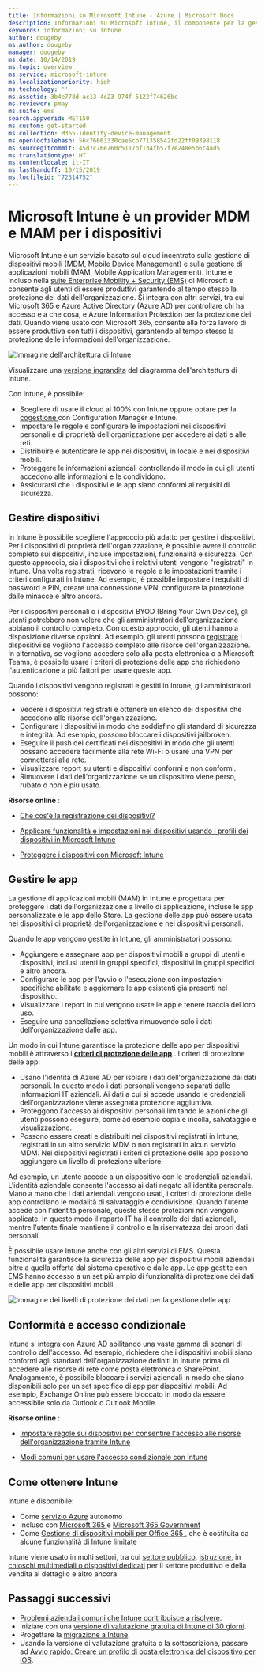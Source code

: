 ```yaml
---
title: Informazioni su Microsoft Intune - Azure | Microsoft Docs
description: Informazioni su Microsoft Intune, il componente per la gestione di dispositivi mobili (MDM) e per la gestione di app per dispositivi mobili (MAM) della soluzione Enterprise Mobility + Security che assicura la protezione dei dati aziendali.
keywords: informazioni su Intune
author: dougeby
ms.author: dougeby
manager: dougeby
ms.date: 10/14/2019
ms.topic: overview
ms.service: microsoft-intune
ms.localizationpriority: high
ms.technology: ''
ms.assetid: 3b4e778d-ac13-4c23-974f-5122f74626bc
ms.reviewer: pmay
ms.suite: ems
search.appverid: MET150
ms.custom: get-started
ms.collection: M365-identity-device-management
ms.openlocfilehash: 56c76663330cae5cb771358542fd22ff09398118
ms.sourcegitcommit: 45d7c76e760c5117bf134fb57f7e248e5b6c4ad5
ms.translationtype: HT
ms.contentlocale: it-IT
ms.lasthandoff: 10/15/2019
ms.locfileid: "72314752"
---
```

# <a name="microsoft-intune-is-an-mdm-and-mam-provider-for-your-devices"></a>Microsoft Intune è un provider MDM e MAM per i dispositivi

Microsoft Intune è un servizio basato sul cloud incentrato sulla gestione di dispositivi mobili (MDM, Mobile Device Management) e sulla gestione di applicazioni mobili (MAM, Mobile Application Management). Intune è incluso nella [suite Enterprise Mobility + Security (EMS)](https://www.microsoft.com/microsoft-365/enterprise-mobility-security) di Microsoft e consente agli utenti di essere produttivi garantendo al tempo stesso la protezione dei dati dell'organizzazione. Si integra con altri servizi, tra cui Microsoft 365 e Azure Active Directory (Azure AD) per controllare chi ha accesso e a che cosa, e Azure Information Protection per la protezione dei dati. Quando viene usato con Microsoft 365, consente alla forza lavoro di essere produttiva con tutti i dispositivi, garantendo al tempo stesso la protezione delle informazioni dell'organizzazione.

![Immagine dell'architettura di Intune](./media/what-is-intune/intunearch_sm.png)

Visualizzare una [versione ingrandita](./media/what-is-intune/intunearchitecture.svg) del diagramma dell'architettura di Intune.

Con Intune, è possibile:

- Scegliere di usare il cloud al 100% con Intune oppure optare per la [cogestione ](https://docs.microsoft.com/sccm/comanage/overview) con Configuration Manager e Intune.
- Impostare le regole e configurare le impostazioni nei dispositivi personali e di proprietà dell'organizzazione per accedere ai dati e alle reti.
- Distribuire e autenticare le app nei dispositivi, in locale e nei dispositivi mobili.
- Proteggere le informazioni aziendali controllando il modo in cui gli utenti accedono alle informazioni e le condividono.
- Assicurarsi che i dispositivi e le app siano conformi ai requisiti di sicurezza.

## <a name="manage-devices"></a>Gestire dispositivi

In Intune è possibile scegliere l'approccio più adatto per gestire i dispositivi. Per i dispositivi di proprietà dell'organizzazione, è possibile avere il controllo completo sui dispositivi, incluse impostazioni, funzionalità e sicurezza. Con questo approccio, sia i dispositivi che i relativi utenti vengono "registrati" in Intune. Una volta registrati, ricevono le regole e le impostazioni tramite i criteri configurati in Intune. Ad esempio, è possibile impostare i requisiti di password e PIN, creare una connessione VPN, configurare la protezione dalle minacce e altro ancora.

Per i dispositivi personali o i dispositivi BYOD (Bring Your Own Device), gli utenti potrebbero non volere che gli amministratori dell'organizzazione abbiano il controllo completo. Con questo approccio, gli utenti hanno a disposizione diverse opzioni. Ad esempio, gli utenti possono [registrare](../enrollment/device-enrollment.md) i dispositivi se vogliono l'accesso completo alle risorse dell'organizzazione. In alternativa, se vogliono accedere solo alla posta elettronica o a Microsoft Teams, è possibile usare i criteri di protezione delle app che richiedono l'autenticazione a più fattori per usare queste app.

Quando i dispositivi vengono registrati e gestiti in Intune, gli amministratori possono:

- Vedere i dispositivi registrati e ottenere un elenco dei dispositivi che accedono alle risorse dell'organizzazione.
- Configurare i dispositivi in modo che soddisfino gli standard di sicurezza e integrità. Ad esempio, possono bloccare i dispositivi jailbroken.
- Eseguire il push dei certificati nei dispositivi in modo che gli utenti possano accedere facilmente alla rete Wi-Fi o usare una VPN per connettersi alla rete.
- Visualizzare report su utenti e dispositivi conformi e non conformi.
- Rimuovere i dati dell'organizzazione se un dispositivo viene perso, rubato o non è più usato.

**Risorse online** :

- [Che cos'è la registrazione dei dispositivi?](../enrollment/device-enrollment.md)

- [Applicare funzionalità e impostazioni nei dispositivi usando i profili dei dispositivi in Microsoft Intune](../configuration/device-profiles.md)

- [Proteggere i dispositivi con Microsoft Intune](../protect/device-protect.md)

## <a name="manage-apps"></a>Gestire le app

La gestione di applicazioni mobili (MAM) in Intune è progettata per proteggere i dati dell'organizzazione a livello di applicazione, incluse le app personalizzate e le app dello Store. La gestione delle app può essere usata nei dispositivi di proprietà dell'organizzazione e nei dispositivi personali.

Quando le app vengono gestite in Intune, gli amministratori possono:

- Aggiungere e assegnare app per dispositivi mobili a gruppi di utenti e dispositivi, inclusi utenti in gruppi specifici, dispositivi in gruppi specifici e altro ancora.
- Configurare le app per l'avvio o l'esecuzione con impostazioni specifiche abilitate e aggiornare le app esistenti già presenti nel dispositivo.
- Visualizzare i report in cui vengono usate le app e tenere traccia del loro uso.
- Eseguire una cancellazione selettiva rimuovendo solo i dati dell'organizzazione dalle app.

Un modo in cui Intune garantisce la protezione delle app per dispositivi mobili è attraverso i **[criteri di protezione delle app](../apps/app-protection-policy.md)** . I criteri di protezione delle app:

- Usano l'identità di Azure AD per isolare i dati dell'organizzazione dai dati personali. In questo modo i dati personali vengono separati dalle informazioni IT aziendali. Ai dati a cui si accede usando le credenziali dell'organizzazione viene assegnata protezione aggiuntiva.
- Proteggono l'accesso ai dispositivi personali limitando le azioni che gli utenti possono eseguire, come ad esempio copia e incolla, salvataggio e visualizzazione.
- Possono essere creati e distribuiti nei dispositivi registrati in Intune, registrati in un altro servizio MDM o non registrati in alcun servizio MDM. Nei dispositivi registrati i criteri di protezione delle app possono aggiungere un livello di protezione ulteriore.

Ad esempio, un utente accede a un dispositivo con le credenziali aziendali. L'identità aziendale consente l'accesso ai dati negato all'identità personale. Mano a mano che i dati aziendali vengono usati, i criteri di protezione delle app controllano le modalità di salvataggio e condivisione. Quando l'utente accede con l'identità personale, queste stesse protezioni non vengono applicate. In questo modo il reparto IT ha il controllo dei dati aziendali, mentre l'utente finale mantiene il controllo e la riservatezza dei propri dati personali.

È possibile usare Intune anche con gli altri servizi di EMS. Questa funzionalità garantisce la sicurezza delle app per dispositivi mobili aziendali oltre a quella offerta dal sistema operativo e dalle app. Le app gestite con EMS hanno accesso a un set più ampio di funzionalità di protezione dei dati e delle app per dispositivi mobili.

![Immagine dei livelli di protezione dei dati per la gestione delle app](./media/what-is-intune/managing-mobile-apps.png)

## <a name="compliance-and-conditional-access"></a>Conformità e accesso condizionale

Intune si integra con Azure AD abilitando una vasta gamma di scenari di controllo dell'accesso. Ad esempio, richiedere che i dispositivi mobili siano conformi agli standard dell'organizzazione definiti in Intune prima di accedere alle risorse di rete come posta elettronica o SharePoint. Analogamente, è possibile bloccare i servizi aziendali in modo che siano disponibili solo per un set specifico di app per dispositivi mobili. Ad esempio, Exchange Online può essere bloccato in modo da essere accessibile solo da Outlook o Outlook Mobile.

**Risorse online** :

- [Impostare regole sui dispositivi per consentire l'accesso alle risorse dell'organizzazione tramite Intune](../protect/device-compliance-get-started.md)

- [Modi comuni per usare l'accesso condizionale con Intune](../protect/conditional-access-intune-common-ways-use.md)

## <a name="how-to-get-intune"></a>Come ottenere Intune

Intune è disponibile:

- Come [servizio Azure](https://go.microsoft.com/fwlink/?linkid=2090973) autonomo
- Incluso con [Microsoft 365 ](https://www.microsoft.com/microsoft-365/enterprise-mobility-security/microsoft-intune) e [Microsoft 365 Government](https://www.microsoft.com/microsoft-365/government)
- Come [Gestione di dispositivi mobili per Office 365 ](https://support.office.com/article/choose-between-mdm-for-office-365-and-microsoft-intune-c93d9ab9-efb2-4349-9b93-30c30562ee22), che è costituita da alcune funzionalità di Intune limitate

Intune viene usato in molti settori, tra cui [settore pubblico](https://docs.microsoft.com/enterprise-mobility-security/solutions/ems-govt-service-description), [istruzione](https://www.microsoft.com/en-us/education/intune), in [chioschi multimediali o dispositivi dedicati](../configuration/kiosk-settings.md) per il settore produttivo e della vendita al dettaglio e altro ancora.

## <a name="next-steps"></a>Passaggi successivi

- [Problemi aziendali comuni che Intune contribuisce a risolvere](https://docs.microsoft.com/intune/common-scenarios).
- Iniziare con una [versione di valutazione gratuita di Intune di 30 giorni](free-trial-sign-up.md).
- Progettare la [migrazione a Intune](migration-guide.md).
- Usando la versione di valutazione gratuita o la sottoscrizione, passare ad [Avvio rapido: Creare un profilo di posta elettronica del dispositivo per iOS](../configuration/quickstart-email-profile.md).
